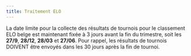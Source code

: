 ```yaml
---
title: Traitement ELO
---
```

La date limite pour la collecte des résultats de tournois pour le classement ELO belge est maintenant fixée à 3 jours avant la fin du trimestre, soit les **27/9**, **28/12**, **28/03** et **27/06**. Pour rappel, les résultats de tournois DOIVENT être envoyés dans les 30 jours après la fin de tournoi.
